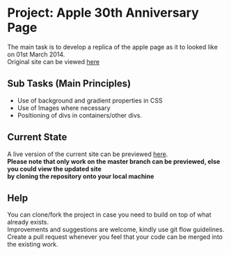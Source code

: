 # Project: Apple 30th Anniversary Page
The main task is to develop a replica of the apple page as it to looked like on 01st March 2014.\
Original site can be viewed [here](https://web.archive.org/web/20140301004610/http://www.apple.com/)

## Sub Tasks (Main Principles)
* Use of background and gradient properties in CSS
* Use of Images where necessary
* Positioning of divs in containers/other divs.

## Current State
A live version of the current site can be previewed [here](https://igakigongo.github.io/Apple-30th-Anniversary-Page/).\
**Please note that only work on the master branch can be previewed, else you could view the updated site\
by cloning the repository onto your local machine**

## Help
You can clone/fork the project in case you need to build on top of what already exists.\
Improvements and suggestions are welcome, kindly use git flow guidelines.\
Create a pull request whenever you feel that your code can be merged into the existing work.
